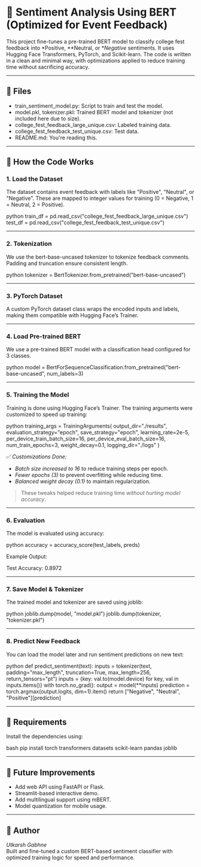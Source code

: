 # 🎯 Sentiment Analysis Using BERT (Optimized for Event Feedback)

This project fine-tunes a pre-trained BERT model to classify college fest feedback into *Positive, **Neutral, or **Negative* sentiments. It uses Hugging Face Transformers, PyTorch, and Scikit-learn. The code is written in a clean and minimal way, with optimizations applied to reduce training time without sacrificing accuracy.

---

## 📁 Files

- train_sentiment_model.py: Script to train and test the model.
- model.pkl, tokenizer.pkl: Trained BERT model and tokenizer (not included here due to size).
- college_fest_feedback_large_unique.csv: Labeled training data.
- college_fest_feedback_test_unique.csv: Test data.
- README.md: You're reading this.

---

## 🚀 How the Code Works

### 1. Load the Dataset

The dataset contains event feedback with labels like "Positive", "Neutral", or "Negative". These are mapped to integer values for training (0 = Negative, 1 = Neutral, 2 = Positive).

python
train_df = pd.read_csv("college_fest_feedback_large_unique.csv")
test_df = pd.read_csv("college_fest_feedback_test_unique.csv")


---

### 2. Tokenization

We use the bert-base-uncased tokenizer to tokenize feedback comments. Padding and truncation ensure consistent length.

python
tokenizer = BertTokenizer.from_pretrained("bert-base-uncased")


---

### 3. PyTorch Dataset

A custom PyTorch dataset class wraps the encoded inputs and labels, making them compatible with Hugging Face’s Trainer.

---

### 4. Load Pre-trained BERT

We use a pre-trained BERT model with a classification head configured for 3 classes.

python
model = BertForSequenceClassification.from_pretrained("bert-base-uncased", num_labels=3)


---

### 5. Training the Model

Training is done using Hugging Face’s Trainer. The training arguments were customized to speed up training:

python
training_args = TrainingArguments(
    output_dir="./results",
    evaluation_strategy="epoch",
    save_strategy="epoch",
    learning_rate=2e-5,
    per_device_train_batch_size=16,
    per_device_eval_batch_size=16,
    num_train_epochs=3,
    weight_decay=0.1,
    logging_dir="./logs"
)


✅ *Customizations Done:*
- *Batch size increased to 16* to reduce training steps per epoch.
- *Fewer epochs (3)* to prevent overfitting while reducing time.
- *Balanced weight decay (0.1)* to maintain regularization.
  
> These tweaks helped reduce training time *without hurting model accuracy*.

---

### 6. Evaluation

The model is evaluated using accuracy:

python
accuracy = accuracy_score(test_labels, preds)


Example Output:

Test Accuracy: 0.8972


---

### 7. Save Model & Tokenizer

The trained model and tokenizer are saved using joblib:

python
joblib.dump(model, "model.pkl")
joblib.dump(tokenizer, "tokenizer.pkl")


---

### 8. Predict New Feedback

You can load the model later and run sentiment predictions on new text:

python
def predict_sentiment(text):
    inputs = tokenizer(text, padding="max_length", truncation=True, max_length=256, return_tensors="pt")
    inputs = {key: val.to(model.device) for key, val in inputs.items()}
    with torch.no_grad():
        output = model(**inputs)
    prediction = torch.argmax(output.logits, dim=1).item()
    return ["Negative", "Neutral", "Positive"][prediction]


---

## 🧪 Requirements

Install the dependencies using:

bash
pip install torch transformers datasets scikit-learn pandas joblib


---

## 📌 Future Improvements

- Add web API using FastAPI or Flask.
- Streamlit-based interactive demo.
- Add multilingual support using mBERT.
- Model quantization for mobile usage.

---

## 🙌 Author

*Utkarsh Gabhne*  
Built and fine-tuned a custom BERT-based sentiment classifier with optimized training logic for speed and performance.
